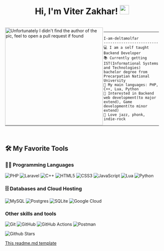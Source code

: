 <h1 align="center">
Hi, I'm Viter Zakhar! <img src="https://media.giphy.com/media/hvRJCLFzcasrR4ia7z/giphy.gif" width="30"></h1>
<br/>

<img align="left" src="https://media3.giphy.com/media/v1.Y2lkPTc5MGI3NjExaGRsbnE4c3lqdzBzcnZ1ZGFndHFsbG8yY3Y0bDFibDZvdnpkbmZiaiZlcD12MV9pbnRlcm5hbF9naWZfYnlfaWQmY3Q9Zw/dxn6fRlTIShoeBr69N/giphy.gif" alt="Unfortunately I didn't find the author of the pic, feel to open a pull request if found" width="320" />
<hr>

```
I-am-deltamolfar
-------------------------
💻 I am a self taught Backend Developer
📚 Currently getting IST(Informational Systems and Technologies) bachelor degree from Precarpatian National University
🌟 My main languages: PHP, C++, Lua, Python
🚩 Interested in Backend web development(to major extend), Game development(to minor extend)
🎵 Love jazz, phonk, indie-rock
```
<hr>
<br>


## 🛠️ My Favorite Tools

### 👨‍💻 Programming Languages

![PHP](https://img.shields.io/badge/php-%23777BB4.svg?style=for-the-badge&logo=php&logoColor=white)
![Laravel](https://img.shields.io/badge/laravel-%23FF2D20.svg?style=for-the-badge&logo=laravel&logoColor=white)
![C++](https://img.shields.io/badge/c++-%2300599C.svg?style=for-the-badge&logo=c%2B%2B&logoColor=white)
![HTML5](https://img.shields.io/badge/html5-%23E34F26.svg?style=for-the-badge&logo=html5&logoColor=white)
![CSS3](https://img.shields.io/badge/css3-%231572B6.svg?style=for-the-badge&logo=css3&logoColor=white)
![JavaScript](https://img.shields.io/badge/javascript-%23323330.svg?style=for-the-badge&logo=javascript&logoColor=%23F7DF1E)
![Lua](https://img.shields.io/badge/lua-%232C2D72.svg?style=for-the-badge&logo=lua&logoColor=white)
![Python](https://img.shields.io/badge/python-3670A0?style=for-the-badge&logo=python&logoColor=ffdd54)

### 🗄️ Databases and Cloud Hosting

![MySQL](https://img.shields.io/badge/mysql-4479A1.svg?style=for-the-badge&logo=mysql&logoColor=white)
![Postgres](https://img.shields.io/badge/postgres-%23316192.svg?style=for-the-badge&logo=postgresql&logoColor=white)
![SQLite](https://img.shields.io/badge/sqlite-%2307405e.svg?style=for-the-badge&logo=sqlite&logoColor=white)
![Google Cloud](https://img.shields.io/badge/GoogleCloud-%234285F4.svg?style=for-the-badge&logo=google-cloud&logoColor=white)

### Other skills and tools

![Git](https://img.shields.io/badge/git-%23F05033.svg?style=for-the-badge&logo=git&logoColor=white)
![GitHub](https://img.shields.io/badge/github-%23121011.svg?style=for-the-badge&logo=github&logoColor=white)
![GitHub Actions](https://img.shields.io/badge/github%20actions-%232671E5.svg?style=for-the-badge&logo=githubactions&logoColor=white)
![Postman](https://img.shields.io/badge/Postman-FF6C37?style=for-the-badge&logo=postman&logoColor=white)

![Github Stars](https://github-readme-stats.vercel.app/api?username=deltamolfar&show_icons=true&locale=en&count_private=true&hide_rank=true&custom_title=My%20GitHub%20Stats&disable_animations=true&theme=algolia)

[This readme.md template](https://github.com/durgeshsamariya/awesome-github-profile-readme-templates/blob/master/templates/I-am-vishalmaurya.md?plain=1)
